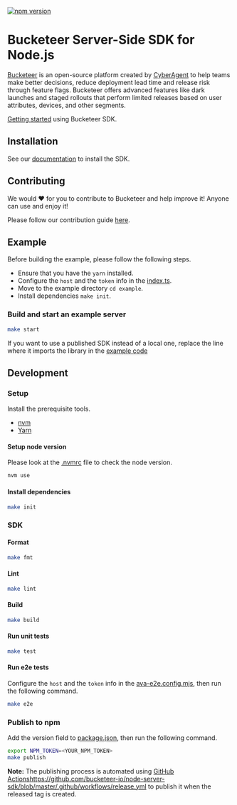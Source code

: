 [![npm version](https://badge.fury.io/js/@bucketeer%2Fnode-server-sdk.svg)](https://badge.fury.io/js/@bucketeer%2Fnode-server-sdk)

# Bucketeer Server-Side SDK for Node.js

[Bucketeer](https://bucketeer.io) is an open-source platform created by [CyberAgent](https://www.cyberagent.co.jp/en) to help teams make better decisions, reduce deployment lead time and release risk through feature flags. Bucketeer offers advanced features like dark launches and staged rollouts that perform limited releases based on user attributes, devices, and other segments.

[Getting started](https://docs.bucketeer.io/getting-started) using Bucketeer SDK.

## Installation

See our [documentation](https://docs.bucketeer.io/sdk/server-side/node-js) to install the SDK.

## Contributing

We would ❤️ for you to contribute to Bucketeer and help improve it! Anyone can use and enjoy it!

Please follow our contribution guide [here](https://docs.bucketeer.io/contribution-guide/contributing).

## Example

Before building the example, please follow the following steps.

- Ensure that you have the `yarn` installed.
- Configure the `host` and the `token` info in the [index.ts](https://github.com/bucketeer-io/node-server-sdk/blob/master/example/src/index.ts#L15-L19).
- Move to the example directory `cd example`.
- Install dependencies `make init`.

### Build and start an example server

```bash
make start
```

If you want to use a published SDK instead of a local one, replace the line where it imports the library in the [example code](https://github.com/bucketeer-io/node-server-sdk/blob/master/example/src/index.ts#L7-L8)

## Development

### Setup

Install the prerequisite tools.

- [nvm](https://github.com/nvm-sh/nvm)
- [Yarn](https://yarnpkg.com/en/docs/install)

#### Setup node version

Please look at the [.nvmrc](./.nvmrc) file to check the node version.

```bash
nvm use
```

#### Install dependencies

```bash
make init
```

### SDK

#### Format

```bash
make fmt
```

#### Lint

```bash
make lint
```

#### Build

```bash
make build
```

#### Run unit tests

```bash
make test
```

#### Run e2e tests

Configure the `host` and the `token` info in the [ava-e2e.config.mjs](./ava-e2e.config.mjs), then run the following command.

```bash
make e2e
```

### Publish to npm

Add the version field to [package.json](./package.json), then run the following command.

```bash
export NPM_TOKEN=<YOUR_NPM_TOKEN>
make publish
```

**Note:** The publishing process is automated using [GitHub Actions](https://github.com/bucketeer-io/node-server-sdk/blob/master/.github/workflows/release.yml)https://github.com/bucketeer-io/node-server-sdk/blob/master/.github/workflows/release.yml to publish it when the released tag is created.
